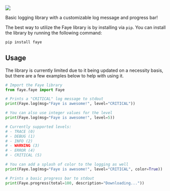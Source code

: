 <img src="https://raw.githubusercontent.com/shinigamilib/faye/main/assets/faye.jpg" />

Basic logging library with a customizable log message and progress bar!

The best way to utilize the Faye library is by installing via `pip`. You can install the library by running the following command:
```bash
pip install faye
```

## Usage
The library is currently limited due to it being updated on a necessity basis, but there are a few examples below to help with using it.

```python
# Import the Faye library
from faye.faye import Faye

# Prints a "CRITICAL" log message to stdout
print(Faye.log(msg="Faye is awesome!", level="CRITICAL"))

# You can also use integer values for the level
print(Faye.log(msg="Faye is awesome!", level=5))

# Currently supported levels:
# - TRACE (0)
# - DEBUG (1)
# - INFO (2)
# - WARNING (3)
# - ERROR (4)
# - CRITICAL (5)

# You can add a splash of color to the logging as well
print(Faye.log(msg="Faye is awesome!", level="CRITICAL", color=True))

# Prints a basic progress bar to stdout
print(Faye.progress(total=100, description="Downloading..."))
```